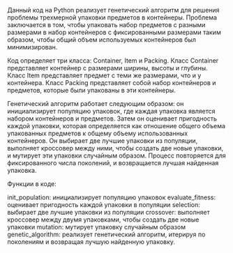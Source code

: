 Данный код на Python реализует генетический алгоритм для решения проблемы трехмерной упаковки предметов в контейнеры. Проблема заключается в том, чтобы упаковать набор предметов с разными размерами в набор контейнеров с фиксированными размерами таким образом, чтобы общий объем используемых контейнеров был минимизирован.

Код определяет три класса: Container, Item и Packing. Класс Container представляет контейнер с размерами ширины, высоты и глубины. Класс Item представляет предмет с теми же размерами, что и у контейнера. Класс Packing представляет собой набор контейнеров и предметов, которые были упакованы в эти контейнеры.

Генетический алгоритм работает следующим образом: он инициализирует популяцию упаковок, где каждая упаковка является набором контейнеров и предметов. Затем он оценивает пригодность каждой упаковки, которая определяется как отношение общего объема упакованных предметов к общему объему использованных контейнеров. Он выбирает две лучшие упаковки из популяции, выполняет кроссовер между ними, чтобы создать две новые упаковки, и мутирует эти упаковки случайным образом. Процесс повторяется для фиксированного числа поколений, и возвращается лучшая найденная упаковка.

Функции в коде:

init_population: инициализирует популяцию упаковок
evaluate_fitness: оценивает пригодность каждой упаковки в популяции
selection: выбирает две лучшие упаковки из популяции
crossover: выполняет кроссовер между двумя упаковками, чтобы создать две новые упаковки
mutation: мутирует упаковку случайным образом
genetic_algorithm: реализует генетический алгоритм, итерируя по поколениям и возвращая лучшую найденную упаковку.